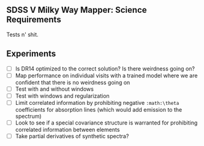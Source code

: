 SDSS V Milky Way Mapper: Science Requirements
---------------------------------------------

Tests n' shit.


Experiments
-----------

- [ ] Is DR14 optimized to the correct solution? Is there weirdness going on?
- [ ] Map performance on individual visits with a trained model where we are confident that there is no weirdness going on
- [ ] Test with and without windows
- [ ] Test with windows and regularization
- [ ] Limit correlated information by prohibiting negative `:math:\theta` coefficients for absorption lines (which would add emission to the spectrum)
- [ ] Look to see if a special covariance structure is warranted for prohibiting correlated information between elements 
- [ ] Take partial derivatives of synthetic spectra? 
